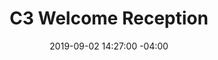 ---
title: C3 Welcome Reception
date: 2019-09-02 14:27:00 -04:00
description: Description of event
modal:
  url:
event:
  date: 2020-04-20
  start-time: 6:00pm
  end-time: 9:00pm
speakers:
- name: 
  title:
  company:
venue:
  name:
  address:
  directions:
filter-date:
  is-day-1: true
filter-time:
  is-evening: true
filter-type:
  is-reception: true
---